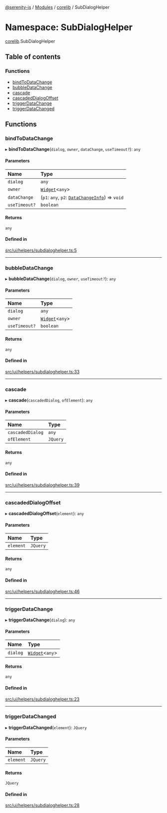 [@serenity-is](../README.md) / [Modules](../modules.md) / [corelib](corelib.md) / SubDialogHelper

# Namespace: SubDialogHelper

[corelib](corelib.md).SubDialogHelper

## Table of contents

### Functions

- [bindToDataChange](corelib.SubDialogHelper.md#bindtodatachange)
- [bubbleDataChange](corelib.SubDialogHelper.md#bubbledatachange)
- [cascade](corelib.SubDialogHelper.md#cascade)
- [cascadedDialogOffset](corelib.SubDialogHelper.md#cascadeddialogoffset)
- [triggerDataChange](corelib.SubDialogHelper.md#triggerdatachange)
- [triggerDataChanged](corelib.SubDialogHelper.md#triggerdatachanged)

## Functions

### bindToDataChange

▸ **bindToDataChange**(`dialog`, `owner`, `dataChange`, `useTimeout?`): `any`

#### Parameters

| Name | Type |
| :------ | :------ |
| `dialog` | `any` |
| `owner` | [`Widget`](../classes/corelib.Widget.md)<`any`\> |
| `dataChange` | (`p1`: `any`, `p2`: [`DataChangeInfo`](../interfaces/corelib.DataChangeInfo.md)) => `void` |
| `useTimeout?` | `boolean` |

#### Returns

`any`

#### Defined in

[src/ui/helpers/subdialoghelper.ts:5](https://github.com/serenity-is/serenity/blob/master/packages/corelib/src/ui/helpers/subdialoghelper.ts#line&#x3D;5)

___

### bubbleDataChange

▸ **bubbleDataChange**(`dialog`, `owner`, `useTimeout?`): `any`

#### Parameters

| Name | Type |
| :------ | :------ |
| `dialog` | `any` |
| `owner` | [`Widget`](../classes/corelib.Widget.md)<`any`\> |
| `useTimeout?` | `boolean` |

#### Returns

`any`

#### Defined in

[src/ui/helpers/subdialoghelper.ts:33](https://github.com/serenity-is/serenity/blob/master/packages/corelib/src/ui/helpers/subdialoghelper.ts#line&#x3D;33)

___

### cascade

▸ **cascade**(`cascadedDialog`, `ofElement`): `any`

#### Parameters

| Name | Type |
| :------ | :------ |
| `cascadedDialog` | `any` |
| `ofElement` | `JQuery` |

#### Returns

`any`

#### Defined in

[src/ui/helpers/subdialoghelper.ts:39](https://github.com/serenity-is/serenity/blob/master/packages/corelib/src/ui/helpers/subdialoghelper.ts#line&#x3D;39)

___

### cascadedDialogOffset

▸ **cascadedDialogOffset**(`element`): `any`

#### Parameters

| Name | Type |
| :------ | :------ |
| `element` | `JQuery` |

#### Returns

`any`

#### Defined in

[src/ui/helpers/subdialoghelper.ts:46](https://github.com/serenity-is/serenity/blob/master/packages/corelib/src/ui/helpers/subdialoghelper.ts#line&#x3D;46)

___

### triggerDataChange

▸ **triggerDataChange**(`dialog`): `any`

#### Parameters

| Name | Type |
| :------ | :------ |
| `dialog` | [`Widget`](../classes/corelib.Widget.md)<`any`\> |

#### Returns

`any`

#### Defined in

[src/ui/helpers/subdialoghelper.ts:23](https://github.com/serenity-is/serenity/blob/master/packages/corelib/src/ui/helpers/subdialoghelper.ts#line&#x3D;23)

___

### triggerDataChanged

▸ **triggerDataChanged**(`element`): `JQuery`

#### Parameters

| Name | Type |
| :------ | :------ |
| `element` | `JQuery` |

#### Returns

`JQuery`

#### Defined in

[src/ui/helpers/subdialoghelper.ts:28](https://github.com/serenity-is/serenity/blob/master/packages/corelib/src/ui/helpers/subdialoghelper.ts#line&#x3D;28)
